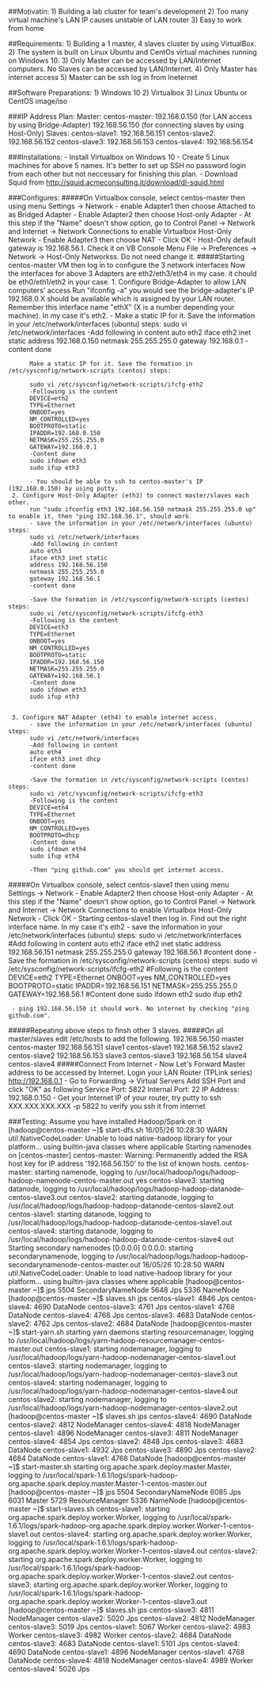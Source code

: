 ##Motivatin:
     1) Building a lab cluster for team's development
     2) Too many virtual machine's LAN IP causes unstable of LAN router
     3) Easy to work from home

##Requirements:
    1) Building a 1 master, 4 slaves cluster by using VirtualBox.
     2) The system is built on Linux Ubuntu and CentOs virtual machines running on Windows 10.
     3) Only Master can be accessed by LAN/Internet computers. No Slaves can be accessed by LAN/Internet.
     4) Only Master has internet access
     5) Master can be ssh log in from Ineternet

##Software Preparations:
     1) Windows 10
     2) Virtualbox
     3) Linux Ubuntu or CentOS image/iso

###IP Address Plan:
     Master: centos-master: 192.168.0.150 (for LAN access by using Bridge-Adapter)
                  192.168.56.150 (for connecting slaves by using Host-Only)
     Slaves:      centos-slave1: 192.168.56.151
     centos-slave2: 192.168.56.152
     centos-slave3: 192.168.56.153
     centos-slave4: 192.168.56.154

###Installations:
     - Install Virtualbox on Windows 10
     - Create 5 Linux machines for above 5 names. It's better to set up SSH no password login from each other but not neccessary for finishing this plan.
     - Download Squid from  http://squid.acmeconsulting.it/download/dl-squid.html

###Configures:
#####On Virtualbox console, select centos-master then using menu Settings -> Network
     - enable Adapter1 then choose Attached to as Bridged Adapter
     - Enable Adapter2 then choose Host-only Adapter
          - At this step if the "Name" doesn't show option, go to Control Panel -> Network and Internet -> Network Connections to enable Virtualbox Host-Only Network
     - Enable Adapter3 then choose NAT
     - Click OK
     - Host-Only default gateway is 192.168.56.1. Check it on VB Console Menu File -> Preferences -> Network -> Host-Only Networkss. Do not need change it.
#####Starting centos-master VM then log in to configure the 3 network interfaces
     Now the interfaces for above 3 Adapters are eth2/eth3/eth4 in my case. it chould be eth0/eth1/eth2 in your case.
     1. Configure Bridge-Adapter to allow LAN computers' access
          Run "ifconfig -a" you would see the bridge-adapter's IP 192.168.0.X should be available which is assigned by your LAN router. Remember this interface name "ethX" (X is a number depending your machine). In my case it's eth2.
              - Make a static IP for it. Save the information in your /etc/network/interfaces (ubuntu) steps:
          sudo vi /etc/network/interfaces
          -Add following in content
          auto eth2
          iface eth2 inet static
          address 192.168.0.150
          netmask 255.255.255.0
          gateway 192.168.0.1
          -content done
          
          Make a static IP for it. Save the formation in /etc/sysconfig/network-scripts (centos) steps:
          
          sudo vi /etc/sysconfig/network-scripts/ifcfg-eth2
          -Following is the content
          DEVICE=eth2
          TYPE=Ethernet
          ONBOOT=yes
          NM_CONTROLLED=yes
          BOOTPROTO=static
          IPADDR=192.168.0.150
          NETMASK=255.255.255.0
          GATEWAY=192.168.0.1
          -Content done
          sudo ifdown eth3
          sudo ifup eth3

          - You should be able to ssh to centos-master's IP (192.168.0.150) by using putty.
     2. Configure Host-Only Adapter (eth3) to connect master/slaves each other.
          run "sudo ifconfig eth3 192.168.56.150 netmask 255.255.255.0 up" to enable it, then "ping 192.168.56.1", should work.
          - save the information in your /etc/network/interfaces (ubuntu) steps:
          sudo vi /etc/network/interfaces
          -Add following in content
          auto eth3
          iface eth3 inet static
          address 192.168.56.150
          netmask 255.255.255.0
          gateway 192.168.56.1
          -content done
          
          -Save the formation in /etc/sysconfig/network-scripts (centos) steps:
          sudo vi /etc/sysconfig/network-scripts/ifcfg-eth3
          -Following is the content
          DEVICE=eth3
          TYPE=Ethernet
          ONBOOT=yes
          NM_CONTROLLED=yes
          BOOTPROTO=static
          IPADDR=192.168.56.150
          NETMASK=255.255.255.0
          GATEWAY=192.168.56.1
          -Content done
          sudo ifdown eth3
          sudo ifup eth3
          
     
     3. Configure NAT Adapter (eth4) to enable internet access.
          - save the information in your /etc/network/interfaces (ubuntu) steps:
          sudo vi /etc/network/interfaces
          -Add following in content
          auto eth4
          iface eth3 inet dhcp
          -content done
          
          -Save the formation in /etc/sysconfig/network-scripts (centos) steps:
          sudo vi /etc/sysconfig/network-scripts/ifcfg-eth3
          -Following is the content
          DEVICE=eth4
          TYPE=Ethernet
          ONBOOT=yes
          NM_CONTROLLED=yes
          BOOTPROTO=dhcp
          -Content done
          sudo ifdown eth4
          sudo ifup eth4
          
          -Then "ping github.com" you should get internet access.
          
#####On Virtualbox console, select centos-slave1 then using menu Settings -> Network
     - Enable Adapter2 then choose Host-only Adapter
          - At this step if the "Name" doesn't show option, go to Control Panel -> Network and Internet -> Network Connections to enable Virtualbox Host-Only Network
         - Click OK
     - Starting centos-slave1 then log in. Find out the right interface name. In my case it's eth2
     - save the information in your /etc/network/interfaces (ubuntu) steps:
          sudo vi /etc/network/interfaces
          #Add following in content
          auto eth2
          iface eth2 inet static
          address 192.168.56.151
          netmask 255.255.255.0
          gateway 192.168.56.1
          #content done
     - Save the formation in /etc/sysconfig/network-scripts (centos) steps:
          sudo vi /etc/sysconfig/network-scripts/ifcfg-eth2
          #Following is the content
          DEVICE=eth2
          TYPE=Ethernet
          ONBOOT=yes
          NM_CONTROLLED=yes
          BOOTPROTO=static
          IPADDR=192.168.56.151
          NETMASK=255.255.255.0
          GATEWAY=192.168.56.1
          #Content done
          sudo ifdown eth2
          sudo ifup eth2
     
     - ping 192.168.56.150 it should work. No internet by checking "ping github.com".
#####Repeating above steps to finsh other 3 slaves.
#####On all master/slaves edit /etc/hosts to add the following.
     192.168.56.150 master centos-master
     192.168.56.151 slave1 centos-slave1
     192.168.56.152 slave2 centos-slave2
     192.168.56.153 slave3 centos-slave3
     192.168.56.154 slave4 centos-slave4
#####Connect From Internet
     - Now Let's Forward Master address to be accessed by Internet. Login your LAN Router (TPLink series) http://192.168.0.1
     - Go to Forwarding -> Virtual Servers Add SSH Port and click "OK" as following
          Service Port: 5822
          Internal Port: 22
          IP Address: 192.168.0.150
     - Get your Internet IP of your router, try putty to ssh XXX.XXX.XXX.XXX -p 5822 to verify you ssh it from internet

###Testing:
     Assume you have installed Hadoop/Spark on it
     [hadoop@centos-master ~]$ start-dfs.sh
     16/05/26 10:28:30 WARN util.NativeCodeLoader: Unable to load native-hadoop library for your platform... using builtin-java classes where applicable
     Starting namenodes on [centos-master]
     centos-master: Warning: Permanently added the RSA host key for IP address '192.168.56.150' to the list of known hosts.
     centos-master: starting namenode, logging to /usr/local/hadoop/logs/hadoop-hadoop-namenode-centos-master.out
     yes
     centos-slave3: starting datanode, logging to /usr/local/hadoop/logs/hadoop-hadoop-datanode-centos-slave3.out
     centos-slave2: starting datanode, logging to /usr/local/hadoop/logs/hadoop-hadoop-datanode-centos-slave2.out
     centos-slave1: starting datanode, logging to /usr/local/hadoop/logs/hadoop-hadoop-datanode-centos-slave1.out
     centos-slave4: starting datanode, logging to /usr/local/hadoop/logs/hadoop-hadoop-datanode-centos-slave4.out
     Starting secondary namenodes [0.0.0.0]
     0.0.0.0: starting secondarynamenode, logging to /usr/local/hadoop/logs/hadoop-hadoop-secondarynamenode-centos-master.out
     16/05/26 10:28:50 WARN util.NativeCodeLoader: Unable to load native-hadoop library for your platform... using builtin-java classes where applicable
     [hadoop@centos-master ~]$ jps
     5504 SecondaryNameNode
     5648 Jps
     5336 NameNode
     [hadoop@centos-master ~]$ slaves.sh jps
     centos-slave1: 4846 Jps
     centos-slave4: 4690 DataNode
     centos-slave3: 4761 Jps
     centos-slave1: 4768 DataNode
     centos-slave4: 4768 Jps
     centos-slave3: 4683 DataNode
     centos-slave2: 4762 Jps
     centos-slave2: 4684 DataNode
     [hadoop@centos-master ~]$ start-yarn.sh
     starting yarn daemons
     starting resourcemanager, logging to /usr/local/hadoop/logs/yarn-hadoop-resourcemanager-centos-master.out
     centos-slave1: starting nodemanager, logging to /usr/local/hadoop/logs/yarn-hadoop-nodemanager-centos-slave1.out
     centos-slave3: starting nodemanager, logging to /usr/local/hadoop/logs/yarn-hadoop-nodemanager-centos-slave3.out
     centos-slave4: starting nodemanager, logging to /usr/local/hadoop/logs/yarn-hadoop-nodemanager-centos-slave4.out
     centos-slave2: starting nodemanager, logging to /usr/local/hadoop/logs/yarn-hadoop-nodemanager-centos-slave2.out
     [hadoop@centos-master ~]$ slaves.sh jps
     centos-slave4: 4690 DataNode
     centos-slave2: 4812 NodeManager
     centos-slave4: 4818 NodeManager
     centos-slave1: 4896 NodeManager
     centos-slave3: 4811 NodeManager
     centos-slave4: 4854 Jps
     centos-slave2: 4848 Jps
     centos-slave3: 4683 DataNode
     centos-slave1: 4932 Jps
     centos-slave3: 4890 Jps
     centos-slave2: 4684 DataNode
     centos-slave1: 4768 DataNode
     [hadoop@centos-master ~]$ start-master.sh
     starting org.apache.spark.deploy.master.Master, logging to /usr/local/spark-1.6.1/logs/spark-hadoop-org.apache.spark.deploy.master.Master-1-centos-master.out
     [hadoop@centos-master ~]$ jps
     5504 SecondaryNameNode
     6085 Jps
     6031 Master
     5729 ResourceManager
     5336 NameNode
     [hadoop@centos-master ~]$ start-slaves.sh
     centos-slave1: starting org.apache.spark.deploy.worker.Worker, logging to /usr/local/spark-1.6.1/logs/spark-hadoop-org.apache.spark.deploy.worker.Worker-1-centos-slave1.out
     centos-slave4: starting org.apache.spark.deploy.worker.Worker, logging to /usr/local/spark-1.6.1/logs/spark-hadoop-org.apache.spark.deploy.worker.Worker-1-centos-slave4.out
     centos-slave2: starting org.apache.spark.deploy.worker.Worker, logging to /usr/local/spark-1.6.1/logs/spark-hadoop-org.apache.spark.deploy.worker.Worker-1-centos-slave2.out
     centos-slave3: starting org.apache.spark.deploy.worker.Worker, logging to /usr/local/spark-1.6.1/logs/spark-hadoop-org.apache.spark.deploy.worker.Worker-1-centos-slave3.out
     [hadoop@centos-master ~]$ slaves.sh jps
     centos-slave3: 4811 NodeManager
     centos-slave2: 5020 Jps
     centos-slave2: 4812 NodeManager
     centos-slave3: 5019 Jps
     centos-slave1: 5067 Worker
     centos-slave2: 4983 Worker
     centos-slave3: 4982 Worker
     centos-slave2: 4684 DataNode
     centos-slave3: 4683 DataNode
     centos-slave1: 5101 Jps
     centos-slave4: 4690 DataNode
     centos-slave1: 4896 NodeManager
     centos-slave1: 4768 DataNode
     centos-slave4: 4818 NodeManager
     centos-slave4: 4989 Worker
     centos-slave4: 5026 Jps
